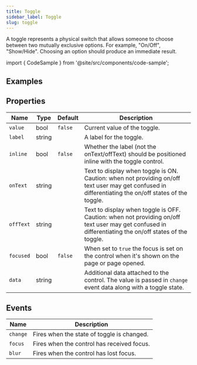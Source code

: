 ```yaml
---
title: Toggle
sidebar_label: Toggle
slug: toggle
---
```


A toggle represents a physical switch that allows someone to choose between two mutually exclusive options.  For example, "On/Off", "Show/Hide". Choosing an option should produce an immediate result.

import { CodeSample } from '@site/src/components/code-sample';

## Examples

<CodeSample src="https://python-toggle-example.pgletio.repl.co" height="600px"
    python="https://github.com/pglet/examples/blob/main/python/controls/toggle_control.py"
    bash="https://github.com/pglet/examples/blob/main/bash/controls/theme_example.sh"
    />

## Properties

| Name      | Type    | Default | Description |
| --------- | ------- | ------- | ----------- |
| `value`   | bool    | `false` | Current value of the toggle. |
| `label`   | string  |         | A label for the toggle. |
| `inline`   | bool    | `false` | Whether the label (not the onText/offText) should be positioned inline with the toggle control. |
| `onText`   | string  |         | Text to display when toggle is ON. Caution: when not providing on/off text user may get confused in differentiating the on/off states of the toggle. |
| `offText`  | string  |         | Text to display when toggle is OFF. Caution: when not providing on/off text user may get confused in differentiating the on/off states of the toggle. |
| `focused`  | bool    | `false` | When set to `true` the focus is set on the control when it's shown on the page or page opened. |
| `data`     | string  |         | Additional data attached to the control. The value is passed in `change` event data along with a toggle state. |

## Events

| Name      | Description |
| --------- | ----------- |
| `change`  | Fires when the state of toggle is changed. |
| `focus`   | Fires when the control has received focus. |
| `blur`    | Fires when the control has lost focus. |
